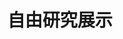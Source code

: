 ---
title: '自由研究展示'
photo: '/images/photoSioRamen.jpg'
logo: '/images/newMusic.png'
textup: '昨年度提出された自由研究の最優秀作品を展示してます。研究論文や芸術作品などそれぞれの個性が生かされた作品が揃っています。ぜひお越しください。'
building: '大会議室'
floor: '4' 
location: '時間'
categoly: '2'
---